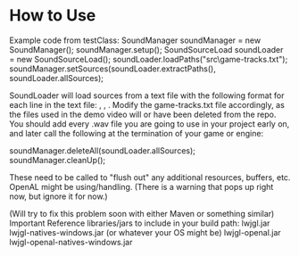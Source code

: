 # How to Use


Example code from testClass:
  	SoundManager soundManager = new SoundManager();
  	soundManager.setup();
  	SoundSourceLoad soundLoader = new SoundSourceLoad();
  	soundLoader.loadPaths("src\\game-tracks.txt");
  	soundManager.setSources(soundLoader.extractPaths(), soundLoader.allSources);
    
  SoundLoader will load sources from a text file with the following format for each line in the text file: <trackName>, <resourcePath>, <canLoop>.
  Modify the game-tracks.txt file accordingly, as the files used in the demo video will or have been deleted from the repo.
  You should add every .wav file you are going to use in your project early on, and later call the following at the termination of your game or engine: 
   
  soundManager.deleteAll(soundLoader.allSources);
  soundManager.cleanUp();
    
  These need to be called to "flush out" any additional resources, buffers, etc. OpenAL might be using/handling.
  (There is a warning that pops up right now, but ignore it for now.)
  
  
  (Will try to fix this problem soon with either Maven or something similar)
  Important Reference libraries/jars to include in your build path:
    lwjgl.jar
    lwjgl-natives-windows.jar (or whatever your OS might be)
    lwjgl-openal.jar
    lwjgl-openal-natives-windows.jar
  
